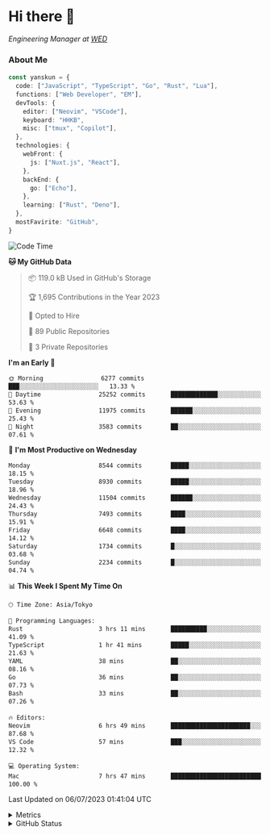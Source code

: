 # Hi there&nbsp;:wave:

<!-- ![Alt text](https://spotify-recently-played-readme.vercel.app/api?user=31kynbuubkiu3r4qh4hjuaglhfay) -->

_Engineering Manager at [WED](https://github.com/wedinc)_

### About Me

```ts
const yanskun = {
  code: ["JavaScript", "TypeScript", "Go", "Rust", "Lua"],
  functions: ["Web Developer", "EM"],
  devTools: {
    editor: ["Neovim", "VSCode"],
    keyboard: "HHKB",
    misc: ["tmux", "Copilot"],
  },
  technologies: {
    webFront: {
      js: ["Nuxt.js", "React"],
    },
    backEnd: {
      go: ["Echo"],
    },
    learning: ["Rust", "Deno"],
  },
  mostFavirite: "GitHub",
}
```

<!--START_SECTION:waka-->
![Code Time](http://img.shields.io/badge/Code%20Time-355%20hrs%2038%20mins-blue)

**🐱 My GitHub Data** 

> 📦 119.0 kB Used in GitHub's Storage 
 > 
> 🏆 1,695 Contributions in the Year 2023
 > 
> 💼 Opted to Hire
 > 
> 📜 89 Public Repositories 
 > 
> 🔑 3 Private Repositories 
 > 
**I'm an Early 🐤** 

```text
🌞 Morning                6277 commits        ███░░░░░░░░░░░░░░░░░░░░░░   13.33 % 
🌆 Daytime                25252 commits       █████████████░░░░░░░░░░░░   53.63 % 
🌃 Evening                11975 commits       ██████░░░░░░░░░░░░░░░░░░░   25.43 % 
🌙 Night                  3583 commits        ██░░░░░░░░░░░░░░░░░░░░░░░   07.61 % 
```
📅 **I'm Most Productive on Wednesday** 

```text
Monday                   8544 commits        █████░░░░░░░░░░░░░░░░░░░░   18.15 % 
Tuesday                  8930 commits        █████░░░░░░░░░░░░░░░░░░░░   18.96 % 
Wednesday                11504 commits       ██████░░░░░░░░░░░░░░░░░░░   24.43 % 
Thursday                 7493 commits        ████░░░░░░░░░░░░░░░░░░░░░   15.91 % 
Friday                   6648 commits        ████░░░░░░░░░░░░░░░░░░░░░   14.12 % 
Saturday                 1734 commits        █░░░░░░░░░░░░░░░░░░░░░░░░   03.68 % 
Sunday                   2234 commits        █░░░░░░░░░░░░░░░░░░░░░░░░   04.74 % 
```


📊 **This Week I Spent My Time On** 

```text
🕑︎ Time Zone: Asia/Tokyo

💬 Programming Languages: 
Rust                     3 hrs 11 mins       ██████████░░░░░░░░░░░░░░░   41.09 % 
TypeScript               1 hr 41 mins        █████░░░░░░░░░░░░░░░░░░░░   21.63 % 
YAML                     38 mins             ██░░░░░░░░░░░░░░░░░░░░░░░   08.16 % 
Go                       36 mins             ██░░░░░░░░░░░░░░░░░░░░░░░   07.73 % 
Bash                     33 mins             ██░░░░░░░░░░░░░░░░░░░░░░░   07.26 % 

🔥 Editors: 
Neovim                   6 hrs 49 mins       ██████████████████████░░░   87.68 % 
VS Code                  57 mins             ███░░░░░░░░░░░░░░░░░░░░░░   12.32 % 

💻 Operating System: 
Mac                      7 hrs 47 mins       █████████████████████████   100.00 % 
```


 Last Updated on 06/07/2023 01:41:04 UTC
<!--END_SECTION:waka-->

<details>
  <summary>Metrics</summary>
  <img src="https://github.com/yanskun/yanskun/blob/main/github-metrics.svg" alt="Metrics">
</details>

<details>
  <summary>GitHub Status</summary>
  <picture>
    <source media="(prefers-color-scheme: dark)" srcset="https://raw.githubusercontent.com/yanskun/yanskun/master/profile-summary-card-output/nord_dark/0-profile-details.svg">
   <img src="https://raw.githubusercontent.com/yanskun/yanskun/master/profile-summary-card-output/default/0-profile-details.svg">
  </picture>
  <br>
  <picture>
    <source media="(prefers-color-scheme: dark)" srcset="https://raw.githubusercontent.com/yanskun/yanskun/master/profile-summary-card-output/nord_dark/1-repos-per-language.svg">
   <img src="https://raw.githubusercontent.com/yanskun/yanskun/master/profile-summary-card-output/default/1-repos-per-language.svg">
  </picture>
  <picture>
    <source media="(prefers-color-scheme: dark)" srcset="https://raw.githubusercontent.com/yanskun/yanskun/master/profile-summary-card-output/nord_dark/2-most-commit-language.svg">
   <img src="https://raw.githubusercontent.com/yanskun/yanskun/master/profile-summary-card-output/default/2-most-commit-language.svg">
  </picture>
  <br>
  <picture>
    <source media="(prefers-color-scheme: dark)" srcset="https://raw.githubusercontent.com/yanskun/yanskun/master/profile-summary-card-output/nord_dark/3-stats.svg">
   <img src="https://raw.githubusercontent.com/yanskun/yanskun/master/profile-summary-card-output/default/3-stats.svg">
  </picture>
  <picture>
    <source media="(prefers-color-scheme: dark)" srcset="https://raw.githubusercontent.com/yanskun/yanskun/master/profile-summary-card-output/nord_dark/4-productive-time.svg">
   <img src="https://raw.githubusercontent.com/yanskun/yanskun/master/profile-summary-card-output/default/4-productive-time.svg">
  </picture>
</details>

